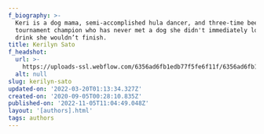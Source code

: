 ```yaml
---
f_biography: >-
  Keri is a dog mama, semi-accomplished hula dancer, and three-time beer pong
  tournament champion who has never met a dog she didn't immediately love or a
  drink she wouldn’t finish. 
title: Kerilyn Sato
f_headshot:
  url: >-
    https://uploads-ssl.webflow.com/6356ad6fb1edb77f5fe6f11f/6356ad6fb1edb7e5f7e6fa6c_61dd321a1a1aed02ace10e85_5f52db6a25cadd72a37211e4_Keri20Pic.jpeg
  alt: null
slug: kerilyn-sato
updated-on: '2022-03-20T01:13:34.327Z'
created-on: '2020-09-05T00:28:10.835Z'
published-on: '2022-11-05T11:04:49.048Z'
layout: '[authors].html'
tags: authors
---
```



